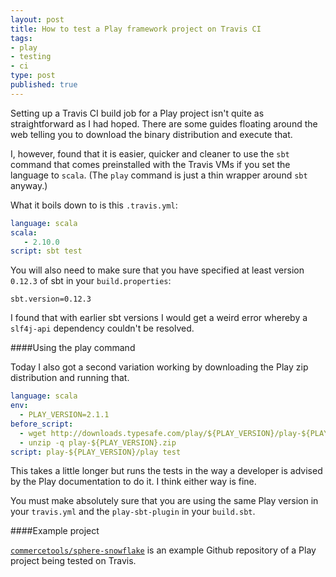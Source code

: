```yaml
---
layout: post
title: How to test a Play framework project on Travis CI
tags:
- play
- testing
- ci
type: post
published: true
---
```


Setting up a Travis CI build job for a Play project isn't quite as
straightforward as I had hoped. There are some guides floating around the
web telling you to download the binary distribution and execute that.

I, however, found that it is easier, quicker and cleaner to use the `sbt`
command that comes preinstalled with the Travis VMs if you set the language to
`scala`. (The `play` command is just a thin wrapper around `sbt` anyway.)

What it boils down to is this `.travis.yml`:

```yaml
language: scala
scala:
   - 2.10.0
script: sbt test
```

You will also need to make sure that you have specified at least version
`0.12.3` of sbt in your `build.properties`:

```
sbt.version=0.12.3
```
I found that with earlier sbt versions I would get a weird error whereby a
`slf4j-api` dependency couldn't be resolved.

####Using the play command

Today I also got a second variation working by downloading the Play zip
distribution and running that.

```yaml
language: scala
env:
  - PLAY_VERSION=2.1.1
before_script:
  - wget http://downloads.typesafe.com/play/${PLAY_VERSION}/play-${PLAY_VERSION}.zip
  - unzip -q play-${PLAY_VERSION}.zip
script: play-${PLAY_VERSION}/play test
```
This takes a little longer but runs the tests in the way a developer is
advised by the Play documentation to do it. I think either way is fine.

You must make absolutely sure that you are using the same Play version in
your `travis.yml` and the `play-sbt-plugin` in your `build.sbt`.

####Example project

[`commercetools/sphere-snowflake`](https://github.com/commercetools/sphere-snowflake)
is an example Github repository of a Play project being tested on Travis.
